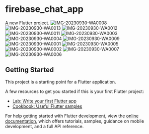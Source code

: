 # firebase_chat_app

A new Flutter project.
![IMG-20230930-WA0008](https://github.com/amisharamani/firebase_chat_app/assets/130687844/65035e97-29b3-4bf6-9729-8938296e557f)
![IMG-20230930-WA0013](https://github.com/amisharamani/firebase_chat_app/assets/130687844/e5e7eaf6-932f-49b8-8d70-3f622f62d97f)
![IMG-20230930-WA0012](https://github.com/amisharamani/firebase_chat_app/assets/130687844/f1a3f287-b4ba-4d05-8e6b-c85fad630f88)
![IMG-20230930-WA0011](https://github.com/amisharamani/firebase_chat_app/assets/130687844/ffea7886-a034-4285-aec3-1fd435d86e4c)
![IMG-20230930-WA0003](https://github.com/amisharamani/firebase_chat_app/assets/130687844/2dd15e11-5228-4dbb-9eb9-f0cc544859a1)
![IMG-20230930-WA0004](https://github.com/amisharamani/firebase_chat_app/assets/130687844/3520151d-dc45-413b-9513-e79b5a59de84)
![IMG-20230930-WA0009](https://github.com/amisharamani/firebase_chat_app/assets/130687844/5f4dc647-402a-4a36-8f5d-3e7d36f26976)
![IMG-20230930-WA0001](https://github.com/amisharamani/firebase_chat_app/assets/130687844/cf01cc82-b1ae-497c-b306-300f8c1b150a)
![IMG-20230930-WA0005](https://github.com/amisharamani/firebase_chat_app/assets/130687844/5af72310-6305-436a-9482-855ccf9985f7)
![IMG-20230930-WA0002](https://github.com/amisharamani/firebase_chat_app/assets/130687844/fe3985be-6b27-4d9d-9343-54004178ebef)
![IMG-20230930-WA0007](https://github.com/amisharamani/firebase_chat_app/assets/130687844/239e735a-0f44-42c3-9681-8bd38c067368)
![IMG-20230930-WA0006](https://github.com/amisharamani/firebase_chat_app/assets/130687844/77edcd87-5bb9-47b5-a78c-971ba926fc1e)

## Getting Started

This project is a starting point for a Flutter application.

A few resources to get you started if this is your first Flutter project:

- [Lab: Write your first Flutter app](https://docs.flutter.dev/get-started/codelab)
- [Cookbook: Useful Flutter samples](https://docs.flutter.dev/cookbook)

For help getting started with Flutter development, view the
[online documentation](https://docs.flutter.dev/), which offers tutorials,
samples, guidance on mobile development, and a full API reference.
